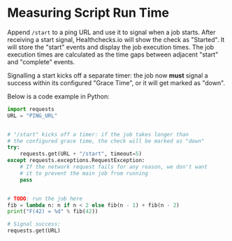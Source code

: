 # Measuring Script Run Time

 Append `/start` to a ping URL and use it to signal when a job starts.
 After receiving a start signal, Healthchecks.io will show the check as "Started".
 It will store the "start" events and display the job execution times. The job
 execution times are calculated as the time gaps between adjacent "start" and
 "complete" events.

Signalling a start kicks off a separate timer: the job now **must** signal a
success within its configured "Grace Time", or it will get marked as "down".

Below is a code example in Python:

```python
import requests
URL = "PING_URL"


# "/start" kicks off a timer: if the job takes longer than
# the configured grace time, the check will be marked as "down"
try:
    requests.get(URL + "/start", timeout=5)
except requests.exceptions.RequestException:
    # If the network request fails for any reason, we don't want
    # it to prevent the main job from running
    pass


# TODO: run the job here
fib = lambda n: n if n < 2 else fib(n - 1) + fib(n - 2)
print("F(42) = %d" % fib(42))

# Signal success:
requests.get(URL)
```
